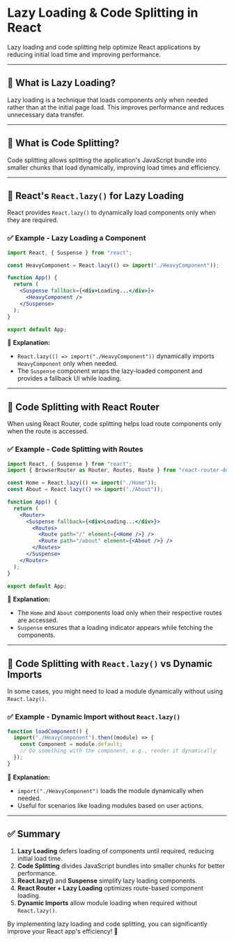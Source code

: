 # Lazy Loading & Code Splitting in React

Lazy loading and code splitting help optimize React applications by reducing initial load time and improving performance.

---

## 📌 What is Lazy Loading?
Lazy loading is a technique that loads components only when needed rather than at the initial page load. This improves performance and reduces unnecessary data transfer.

---

## 📌 What is Code Splitting?
Code splitting allows splitting the application's JavaScript bundle into smaller chunks that load dynamically, improving load times and efficiency.

---

## 📌 React's `React.lazy()` for Lazy Loading
React provides `React.lazy()` to dynamically load components only when they are required.

### ✅ Example - Lazy Loading a Component
```jsx
import React, { Suspense } from "react";

const HeavyComponent = React.lazy(() => import("./HeavyComponent"));

function App() {
  return (
    <Suspense fallback={<div>Loading...</div>}>
      <HeavyComponent />
    </Suspense>
  );
}

export default App;
```
🔹 **Explanation:**
- `React.lazy(() => import("./HeavyComponent"))` dynamically imports `HeavyComponent` only when needed.
- The `Suspense` component wraps the lazy-loaded component and provides a fallback UI while loading.

---

## 📌 Code Splitting with React Router
When using React Router, code splitting helps load route components only when the route is accessed.

### ✅ Example - Code Splitting with Routes
```jsx
import React, { Suspense } from "react";
import { BrowserRouter as Router, Routes, Route } from "react-router-dom";

const Home = React.lazy(() => import("./Home"));
const About = React.lazy(() => import("./About"));

function App() {
  return (
    <Router>
      <Suspense fallback={<div>Loading...</div>}>
        <Routes>
          <Route path="/" element={<Home />} />
          <Route path="/about" element={<About />} />
        </Routes>
      </Suspense>
    </Router>
  );
}

export default App;
```
🔹 **Explanation:**
- The `Home` and `About` components load only when their respective routes are accessed.
- `Suspense` ensures that a loading indicator appears while fetching the components.

---

## 📌 Code Splitting with `React.lazy()` vs Dynamic Imports
In some cases, you might need to load a module dynamically without using `React.lazy()`.

### ✅ Example - Dynamic Import without `React.lazy()`
```jsx
function loadComponent() {
  import("./HeavyComponent").then((module) => {
    const Component = module.default;
    // Do something with the component, e.g., render it dynamically
  });
}
```
🔹 **Explanation:**
- `import("./HeavyComponent")` loads the module dynamically when needed.
- Useful for scenarios like loading modules based on user actions.

---

## ✅ Summary
1. **Lazy Loading** defers loading of components until required, reducing initial load time.
2. **Code Splitting** divides JavaScript bundles into smaller chunks for better performance.
3. **React.lazy()** and **Suspense** simplify lazy loading components.
4. **React Router + Lazy Loading** optimizes route-based component loading.
5. **Dynamic Imports** allow module loading when required without `React.lazy()`.

By implementing lazy loading and code splitting, you can significantly improve your React app's efficiency! 🚀
